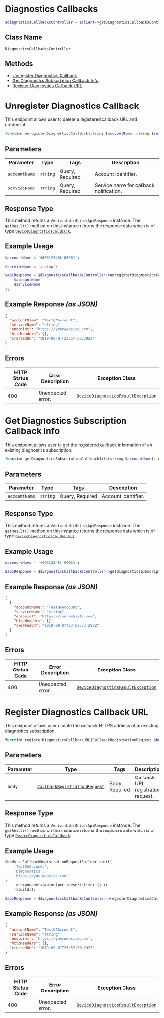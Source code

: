 # Diagnostics Callbacks

```php
$diagnosticsCallbacksController = $client->getDiagnosticsCallbacksController();
```

## Class Name

`DiagnosticsCallbacksController`

## Methods

* [Unregister Diagnostics Callback](../../doc/controllers/diagnostics-callbacks.md#unregister-diagnostics-callback)
* [Get Diagnostics Subscription Callback Info](../../doc/controllers/diagnostics-callbacks.md#get-diagnostics-subscription-callback-info)
* [Register Diagnostics Callback URL](../../doc/controllers/diagnostics-callbacks.md#register-diagnostics-callback-url)


# Unregister Diagnostics Callback

This endpoint allows user to delete a registered callback URL and credential.

```php
function unregisterDiagnosticsCallback(string $accountName, string $serviceName): ApiResponse
```

## Parameters

| Parameter | Type | Tags | Description |
|  --- | --- | --- | --- |
| `accountName` | `string` | Query, Required | Account identifier. |
| `serviceName` | `string` | Query, Required | Service name for callback notification. |

## Response Type

This method returns a `VerizonLib\Utils\ApiResponse` instance. The `getResult()` method on this instance returns the response data which is of type [`DeviceDiagnosticsCallback`](../../doc/models/device-diagnostics-callback.md).

## Example Usage

```php
$accountName = '0000123456-00001';

$serviceName = 'string';

$apiResponse = $diagnosticsCallbacksController->unregisterDiagnosticsCallback(
    $accountName,
    $serviceName
);
```

## Example Response *(as JSON)*

```json
{
  "accountName": "TestQAAccount",
  "serviceName": "string",
  "endpoint": "https://yourwebsite.com",
  "httpHeaders": {},
  "createdOn": "2019-09-07T23:57:53.292Z"
}
```

## Errors

| HTTP Status Code | Error Description | Exception Class |
|  --- | --- | --- |
| 400 | Unexpected error. | [`DeviceDiagnosticsResultException`](../../doc/models/device-diagnostics-result-exception.md) |


# Get Diagnostics Subscription Callback Info

This endpoint allows user to get the registered callback information of an existing diagnostics subscription.

```php
function getDiagnosticsSubscriptionCallbackInfo(string $accountName): ApiResponse
```

## Parameters

| Parameter | Type | Tags | Description |
|  --- | --- | --- | --- |
| `accountName` | `string` | Query, Required | Account identifier. |

## Response Type

This method returns a `VerizonLib\Utils\ApiResponse` instance. The `getResult()` method on this instance returns the response data which is of type [`DeviceDiagnosticsCallback[]`](../../doc/models/device-diagnostics-callback.md).

## Example Usage

```php
$accountName = '0000123456-00001';

$apiResponse = $diagnosticsCallbacksController->getDiagnosticsSubscriptionCallbackInfo($accountName);
```

## Example Response *(as JSON)*

```json
[
  {
    "accountName": "TestQAAccount",
    "serviceName": "string",
    "endpoint": "https://yourwebsite.com",
    "httpHeaders": {},
    "createdOn": "2019-09-07T23:57:53.292Z"
  }
]
```

## Errors

| HTTP Status Code | Error Description | Exception Class |
|  --- | --- | --- |
| 400 | Unexpected error. | [`DeviceDiagnosticsResultException`](../../doc/models/device-diagnostics-result-exception.md) |


# Register Diagnostics Callback URL

This endpoint allows user update the callback HTTPS address of an existing diagnostics subscription.

```php
function registerDiagnosticsCallbackURL(CallbackRegistrationRequest $body): ApiResponse
```

## Parameters

| Parameter | Type | Tags | Description |
|  --- | --- | --- | --- |
| `body` | [`CallbackRegistrationRequest`](../../doc/models/callback-registration-request.md) | Body, Required | Callback URL registration request. |

## Response Type

This method returns a `VerizonLib\Utils\ApiResponse` instance. The `getResult()` method on this instance returns the response data which is of type [`DeviceDiagnosticsCallback`](../../doc/models/device-diagnostics-callback.md).

## Example Usage

```php
$body = CallbackRegistrationRequestBuilder::init(
    'TestQAAccount',
    'Diagnostics',
    'https://yourwebsite.com'
)
    ->httpHeaders(ApiHelper::deserialize('{}'))
    ->build();

$apiResponse = $diagnosticsCallbacksController->registerDiagnosticsCallbackURL($body);
```

## Example Response *(as JSON)*

```json
{
  "accountName": "TestQAAccount",
  "serviceName": "string",
  "endpoint": "https://yourwebsite.com",
  "httpHeaders": {},
  "createdOn": "2019-09-07T23:57:53.292Z"
}
```

## Errors

| HTTP Status Code | Error Description | Exception Class |
|  --- | --- | --- |
| 400 | Unexpected error. | [`DeviceDiagnosticsResultException`](../../doc/models/device-diagnostics-result-exception.md) |

